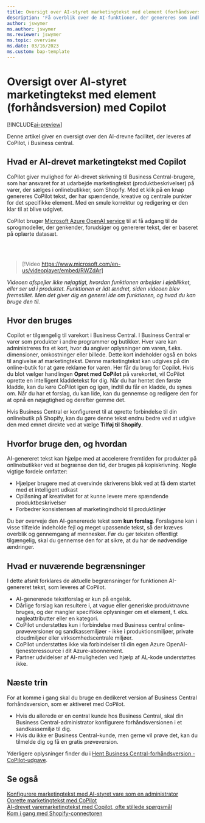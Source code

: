 ```yaml
---
title: Oversigt over AI-styret marketingtekst med element (forhåndsversion) med Copilot
description: 'Få overblik over de AI-funktioner, der genereres som indhold i Business central'
author: jswymer
ms.author: jswymer
ms.reviewer: jswymer
ms.topic: overview
ms.date: 03/16/2023
ms.custom: bap-template
---
```

# Oversigt over AI-styret marketingtekst med element (forhåndsversion) med Copilot

[!INCLUDE[ai-preview](includes/ai-preview.md)]

Denne artikel giver en oversigt over den AI-drevne facilitet, der leveres af CoPilot, i Business central.

## Hvad er AI-drevet marketingtekst med Copilot

CoPilot giver mulighed for AI-drevet skrivning til Business Central-brugere, som har ansvaret for at udarbejde marketingtekst (produktbeskrivelser) på varer, der sælges i onlinebutikker, som Shopify. Med et klik på en knap genereres CoPilot tekst, der har spændende, kreative og centrale punkter for det specifikke element. Med en smule korrektur og redigering er den klar til at blive udgivet.

CoPilot bruger [Microsoft Azure OpenAI service](/azure/cognitive-services/openai/overview) til at få adgang til de sprogmodeller, der genkender, forudsiger og genererer tekst, der er baseret på oplærte datasæt.

<br><br>  

> [!Video https://www.microsoft.com/en-us/videoplayer/embed/RWZdAr]

*Videoen afspejler ikke nøjagtigt, hvordan funktionen arbejder i øjeblikket, eller ser ud i produktet. Funktionen er lidt ændret, siden videoen blev fremstillet. Men det giver dig en generel ide om funktionen, og hvad du kan bruge den til.*
  
## Hvor den bruges

Copilot er tilgængelig til varekort i Business Central. I Business Central er varer som produkter i andre programmer og butikker. Hver vare kan administreres fra et kort, hvor du angiver oplysninger om varen, f.eks. dimensioner, omkostninger eller billede. Dette kort indeholder også en boks til angivelse af marketingtekst. Denne marketingtekst kan udgives på din online-butik for at gøre reklame for varen. Her får du brug for Copilot. Hvis du blot vælger handlingen **Opret med CoPilot** på varekortet, vil CoPilot oprette en intelligent kladdetekst for dig. Når du har hentet den første kladde, kan du køre CoPilot igen og igen, indtil du får en kladde, du synes om. Når du har et forslag, du kan lide, kan du gennemse og redigere den for at opnå en nøjagtighed og derefter gemme det.

Hvis Business Central er konfigureret til at oprette forbindelse til din onlinebutik på Shopify, kan du gøre denne tekst endnu bedre ved at udgive den med emnet direkte ved at vælge **Tilføj til Shopify**.

## Hvorfor bruge den, og hvordan

AI-genereret tekst kan hjælpe med at accelerere fremtiden for produkter på onlinebutikker ved at begrænse den tid, der bruges på kopiskrivning. Nogle vigtige fordele omfatter:

- Hjælper brugere med at overvinde skriverens blok ved at få dem startet med et intelligent udkast
- Oplåsning af kreativitet for at kunne levere mere spændende produktbeskrivelser
- Forbedrer konsistensen af marketingindhold til produktlinjer

Du bør overveje den AI-genererede tekst som **kun forslag**. Forslagene kan i visse tilfælde indeholde fejl og meget upassende tekst, så der kræves overblik og gennemgang af mennesker. Før du gør teksten offentligt tilgængelig, skal du gennemse den for at sikre, at du har de nødvendige ændringer.

## Hvad er nuværende begrænsninger

I dette afsnit forklares de aktuelle begrænsninger for funktionen AI-genereret tekst, som leveres af CoPilot.

- AI-genererede tekstforslag er kun på engelsk.
- Dårlige forslag kan resultere i, at vague eller generiske produktnavne bruges, og der mangler specifikke oplysninger om et element, f. eks. nøgleattributter eller en kategori.
- CoPilot understøttes kun i forbindelse med Business central online-prøveversioner og sandkassemiljøer - ikke i produktionsmiljøer, private cloudmiljøer eller virksomhedscentrale miljøer.
- CoPilot understøttes ikke via forbindelser til din egen Azure OpenAI-tjenesteressource i dit Azure-abonnement.
- Partner udvidelser af AI-muligheden ved hjælp af AL-kode understøttes ikke.

## Næste trin

For at komme i gang skal du bruge en dedikeret version af Business Central forhåndsversion, som er aktiveret med CoPilot.

- Hvis du allerede er en central kunde hos Business Central, skal din Business Central-administrator konfigurere forhåndsversionen i et sandkassemiljø til dig.
- Hvis du ikke er Business Central-kunde, men gerne vil prøve det, kan du tilmelde dig og få en gratis prøveversion.

Yderligere oplysninger finder du i [Hent Business Central-forhåndsversion - CoPilot-udgave](ai-preview-getstarted.md).  

## Se også

[Konfigurere marketingtekst med AI-styret vare som en administrator](enable-ai.md)  
[Oprette marketingtekst med CoPilot](item-marketing-text.md)  
[AI-drevet varemarketingtekst med Copilot, ofte stillede spørgsmål](ai-faq.md)  
[Kom i gang med Shopify-connectoren](shopify/get-started.md)  